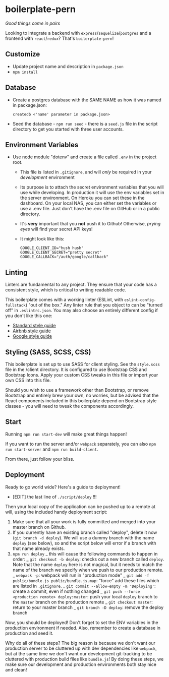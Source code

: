 # boilerplate-pern

_Good things come in pairs_

Looking to integrate a backend with `express`/`sequelize`/`postgres` and a
frontend with `react`/`redux`? That's `boilerplate-pern`!

## Customize

- Update project name and description in `package.json`
- `npm install`

## Database

- Create a postgres database with the SAME NAME as how it was named in
  package.json:

  ```
  createdb <'name' parameter in package.json>
  ```

- Seed the database - `npm run seed` - there is a `seed.js` file in the
  script directory to get you started with three user accounts.

## Environment Variables

- Use node module "dotenv" and create a file called `.env`
  in the project root.

  - This file is listed in `.gitignore`, and will _only_ be required
    in your _development_ environment
  - Its purpose is to attach the secret environment variables that you
    will use while developing. In production it will use the env variables
    set in the server environment. On Heroku you can set these in the
    dashboard. On your local NAS, you can either set the variables or
    use a .env file. Just don't have the .env file on GitHub or in a public
    directory.
  - It's **very** important that you **not** push it to Github!
    Otherwise, _prying eyes_ will find your secret API keys!
  - It might look like this:

    ```
    GOOGLE_CLIENT_ID="hush hush"
    GOOGLE_CLIENT_SECRET="pretty secret"
    GOOGLE_CALLBACK="/auth/google/callback"
    ```

## Linting

Linters are fundamental to any project. They ensure that your code
has a consistent style, which is critical to writing readable code.

This boilerplate comes with a working linter (ESLint, with
`eslint-config-fullstack`) "out of the box." Any linter rule that you
object to can be "turned off" in `.eslintrc.json`. You may also choose
an entirely different config if you don't like this one:

- [Standard style guide](https://standardjs.com/)
- [Airbnb style guide](https://github.com/airbnb/javascript)
- [Google style guide](https://google.github.io/styleguide/jsguide.html)

## Styling (SASS, SCSS, CSS)

This boilerplate is set up to use SASS for client styling. See the
`style.scss` file in the /client directory. It is configured to use
Bootstrap CSS and Bootstrap Icons. Apply your custom CSS tweaks in
this file or import your own CSS into this file.

Should you wish to use a framework other than Bootstrap, or remove
Bootstrap and entirely brew your own, no worries, but be advised that
the React components included in this boilerplate depend on Bootstrap
style classes - you will need to tweak the components accordingly.

## Start

Running `npm run start-dev` will make great things happen!

If you want to run the server and/or `webpack` separately, you can also
`npm run start-server` and `npm run build-client`.

From there, just follow your bliss.

## Deployment

Ready to go world wide? Here's a guide to deployment!

- [EDIT] the last line of `./script/deploy` !!!

Then your local copy of the application can be pushed up to a remote at will,
using the included handy deployment script:

1.  Make sure that all your work is fully committed and merged into your
    master branch on Github.
2.  If you currently have an existing branch called "deploy", delete
    it now (`git branch -d deploy`). We will use a dummy branch
    with the name `deploy` (see below), so and the script below will error if a
    branch with that name already exists.
3.  `npm run deploy`
    _ this will cause the following commands to happen in order:
    _ `git checkout -b deploy`: checks out a new branch called
    `deploy`. Note that the name `deploy` here is not magical, but it needs
    to match the name of the branch we specify when we push to our production
    remote.
    _ `webpack -p`: webpack will run in "production mode"
    _ `git add -f public/bundle.js public/bundle.js.map`: "force" add
    these files which are listed in `.gitignore`.
    _ `git commit --allow-empty -m 'Deploying'`: create a commit, even
    if nothing changed
    _ `git push --force <production remote> deploy:master`: push your local
    `deploy` branch to the `master` branch on the production remote
    _ `git checkout master`: return to your master branch
    _ `git branch -D deploy`: remove the deploy branch

Now, you should be deployed! Don't forget to set the ENV variables in the
production environment if needed. Also, remember to create a database in
production and seed it.

Why do all of these steps? The big reason is because we don't want our
production server to be cluttered up with dev dependencies like
`webpack`, but at the same time we don't want our development
git-tracking to be cluttered with production build files like
`bundle.js`! By doing these steps, we make sure our development and
production environments both stay nice and clean!
